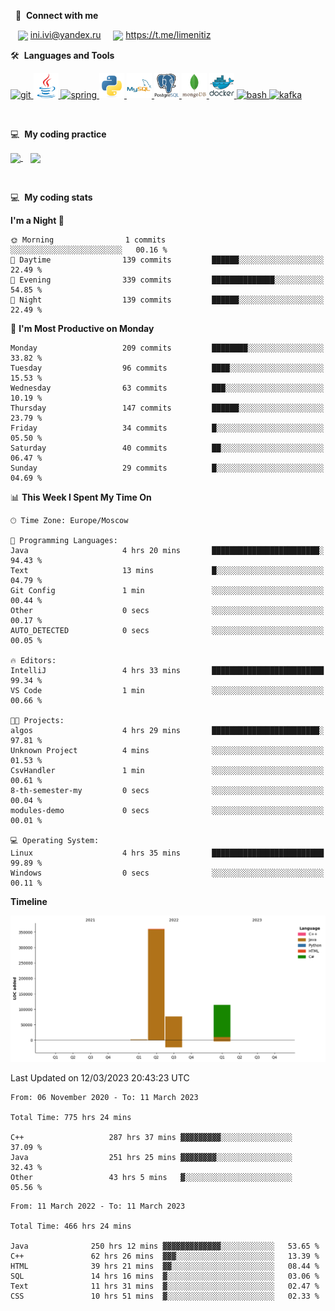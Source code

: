 <!-- https://github.com/lowlighter/metrics -->
<!-- https://www.vectorlogo.zone/ -->
<!-- https://www.svgrepo.com/ -->

&nbsp; 🔗 &nbsp;**Connect with me**
&nbsp; <p align="left">
        &nbsp;&nbsp;
        <span>
            <img align="center"
                src="https://user-images.githubusercontent.com/60324635/179626886-1219e9ee-75c0-42ed-a26b-d4ef24ed306c.svg"
                height="30px"/>
            ini.ivi@yandex.ru
        </span>
        &nbsp;&nbsp;&nbsp;
        <span>
            <img align="center"
                    src="https://user-images.githubusercontent.com/60324635/179626979-f490e684-520a-46a3-9f2e-1b3d291b8372.svg"
                    height="30px"/>
            https://t.me/limenitiz
        </span>
</p>

<!-- 
![Metrics](/github-metrics.svg)
<br>

![Wwakatime stats](https://github-readme-stats-taupe-two.vercel.app/api/wakatime?username=limenitiz&hide_title=true&hide_border=true&langs_count=5&bg_color=00000000&text_color=777) 
-->

🛠️ &nbsp;**Languages and Tools**
<p align="left">
    <a href="https://git-scm.com/" target="_blank" rel="noreferrer">
        <img src="https://www.vectorlogo.zone/logos/git-scm/git-scm-icon.svg"
            alt="git" width="40" height="40" />
    </a>
    <a href="https://www.java.com" target="_blank" rel="noreferrer"> <img
            src="https://raw.githubusercontent.com/devicons/devicon/master/icons/java/java-original.svg"
            alt="java" width="40" height="40" /> </a>
    <a href="https://spring.io/" target="_blank" rel="noreferrer">
        <img src="https://www.vectorlogo.zone/logos/springio/springio-icon.svg"
            alt="spring" width="40" height="40" />
    </a>
    <a href="https://www.python.org" target="_blank" rel="noreferrer">
        <img src="https://raw.githubusercontent.com/devicons/devicon/master/icons/python/python-original.svg"
            alt="python" width="40" height="40" />
    </a>
    <a href="https://www.mysql.com/" target="_blank" rel="noreferrer">
        <img src="https://raw.githubusercontent.com/devicons/devicon/master/icons/mysql/mysql-original-wordmark.svg"
            alt="mysql" width="40" height="40" />
    </a>
    <a href="https://www.postgresql.org" target="_blank" rel="noreferrer">
        <img src="https://raw.githubusercontent.com/devicons/devicon/master/icons/postgresql/postgresql-original-wordmark.svg"
            alt="postgresql" width="40" height="40" />
    </a>
    <a href="https://www.mongodb.com/" target="_blank" rel="noreferrer">
        <img src="https://raw.githubusercontent.com/devicons/devicon/master/icons/mongodb/mongodb-original-wordmark.svg"
            alt="mongodb" width="40" height="40" />
    </a>
    <a href="https://www.docker.com/" target="_blank" rel="noreferrer">
        <img src="https://raw.githubusercontent.com/devicons/devicon/master/icons/docker/docker-original-wordmark.svg"
            alt="docker" width="40" height="40" />
    </a>
    <a href="https://www.gnu.org/software/bash/" target="_blank" rel="noreferrer">
        <img src="https://www.vectorlogo.zone/logos/gnu_bash/gnu_bash-icon.svg"
            alt="bash" width="40" height="40" />
    </a>
    <a href="https://kafka.apache.org/" target="_blank" rel="noreferrer">
        <img src="https://www.vectorlogo.zone/logos/apache_kafka/apache_kafka-icon.svg"
            alt="kafka" width="40" height="40" />
    </a>
</p>
<br>

💻 &nbsp;**My coding practice**
<p align="left">
    <a href="https://www.leetcode.com/limenitiz" target="blank"><img align="center"
            src="https://upload.wikimedia.org/wikipedia/commons/0/0a/LeetCode_Logo_black_with_text.svg"
            height="40"/>
    </a>
    &nbsp;&nbsp;
    <a href="https://www.hackerrank.com/limenitiz" target="blank"><img align="center"
            src="https://d1ka33fs6lvw5x.cloudfront.net/hackerrank/assets/styleguide/logo_wordmark-f5c5eb61ab0a154c3ed9eda24d0b9e31.svg"
            height="40"/>
    </a>
</p>

<br>


💻 &nbsp;**My coding stats**

<!--START_SECTION:waka-readme-stats-total-->
**I'm a Night 🦉** 

```text
🌞 Morning                1 commits           ░░░░░░░░░░░░░░░░░░░░░░░░░   00.16 % 
🌆 Daytime                139 commits         ██████░░░░░░░░░░░░░░░░░░░   22.49 % 
🌃 Evening                339 commits         ██████████████░░░░░░░░░░░   54.85 % 
🌙 Night                  139 commits         ██████░░░░░░░░░░░░░░░░░░░   22.49 % 
```
📅 **I'm Most Productive on Monday** 

```text
Monday                   209 commits         ████████░░░░░░░░░░░░░░░░░   33.82 % 
Tuesday                  96 commits          ████░░░░░░░░░░░░░░░░░░░░░   15.53 % 
Wednesday                63 commits          ███░░░░░░░░░░░░░░░░░░░░░░   10.19 % 
Thursday                 147 commits         ██████░░░░░░░░░░░░░░░░░░░   23.79 % 
Friday                   34 commits          █░░░░░░░░░░░░░░░░░░░░░░░░   05.50 % 
Saturday                 40 commits          ██░░░░░░░░░░░░░░░░░░░░░░░   06.47 % 
Sunday                   29 commits          █░░░░░░░░░░░░░░░░░░░░░░░░   04.69 % 
```


📊 **This Week I Spent My Time On** 

```text
🕑︎ Time Zone: Europe/Moscow

💬 Programming Languages: 
Java                     4 hrs 20 mins       ████████████████████████░   94.43 % 
Text                     13 mins             █░░░░░░░░░░░░░░░░░░░░░░░░   04.79 % 
Git Config               1 min               ░░░░░░░░░░░░░░░░░░░░░░░░░   00.44 % 
Other                    0 secs              ░░░░░░░░░░░░░░░░░░░░░░░░░   00.17 % 
AUTO_DETECTED            0 secs              ░░░░░░░░░░░░░░░░░░░░░░░░░   00.05 % 

🔥 Editors: 
IntelliJ                 4 hrs 33 mins       █████████████████████████   99.34 % 
VS Code                  1 min               ░░░░░░░░░░░░░░░░░░░░░░░░░   00.66 % 

🐱‍💻 Projects: 
algos                    4 hrs 29 mins       ████████████████████████░   97.81 % 
Unknown Project          4 mins              ░░░░░░░░░░░░░░░░░░░░░░░░░   01.53 % 
CsvHandler               1 min               ░░░░░░░░░░░░░░░░░░░░░░░░░   00.61 % 
8-th-semester-my         0 secs              ░░░░░░░░░░░░░░░░░░░░░░░░░   00.04 % 
modules-demo             0 secs              ░░░░░░░░░░░░░░░░░░░░░░░░░   00.01 % 

💻 Operating System: 
Linux                    4 hrs 35 mins       █████████████████████████   99.89 % 
Windows                  0 secs              ░░░░░░░░░░░░░░░░░░░░░░░░░   00.11 % 
```

**Timeline**

![Lines of Code chart](https://raw.githubusercontent.com/limenitiz/limenitiz/master/assets/bar_graph.png)


 Last Updated on 12/03/2023 20:43:23 UTC
<!--END_SECTION:waka-readme-stats-total-->

<!--START_SECTION:wakaReadmeTotal-->

```text
From: 06 November 2020 - To: 11 March 2023

Total Time: 775 hrs 24 mins

C++                   287 hrs 37 mins ▓▓▓▓▓▓▓▓▓░░░░░░░░░░░░░░░░   37.09 %
Java                  251 hrs 25 mins ▓▓▓▓▓▓▓▓░░░░░░░░░░░░░░░░░   32.43 %
Other                 43 hrs 5 mins   ▓░░░░░░░░░░░░░░░░░░░░░░░░   05.56 %
```

<!--END_SECTION:wakaReadmeTotal-->

<!--START_SECTION:wakaReadmeYear-->

```text
From: 11 March 2022 - To: 11 March 2023

Total Time: 466 hrs 24 mins

Java              250 hrs 12 mins ▓▓▓▓▓▓▓▓▓▓▓▓▓░░░░░░░░░░░░   53.65 %
C++               62 hrs 26 mins  ▓▓▓░░░░░░░░░░░░░░░░░░░░░░   13.39 %
HTML              39 hrs 21 mins  ▓▓░░░░░░░░░░░░░░░░░░░░░░░   08.44 %
SQL               14 hrs 16 mins  ▓░░░░░░░░░░░░░░░░░░░░░░░░   03.06 %
Text              11 hrs 31 mins  ▓░░░░░░░░░░░░░░░░░░░░░░░░   02.47 %
CSS               10 hrs 51 mins  ▓░░░░░░░░░░░░░░░░░░░░░░░░   02.33 %
```

<!--END_SECTION:wakaReadmeYear-->

<!--START_SECTION:wakaReadmeMonth-->
<!--END_SECTION:wakaReadmeMonth-->

<!--START_SECTION:wakaReadmeWeek-->
<!--END_SECTION:wakaReadmeWeek-->

